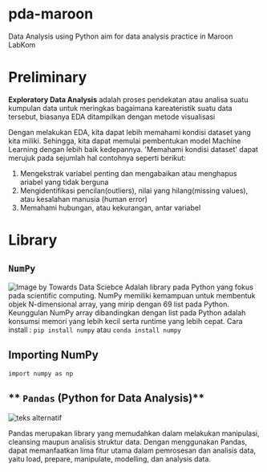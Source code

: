# pda-maroon
Data Analysis using Python aim for data analysis practice in Maroon LabKom

# Preliminary
**Exploratory Data Analysis** adalah proses pendekatan atau analisa suatu kumpulan data untuk meringkas bagaimana kareateristik suatu data tersebut, biasanya EDA ditampilkan dengan metode visualisasi

Dengan melakukan EDA, kita dapat lebih memahami kondisi dataset yang kita miliki. Sehingga, kita dapat memulai pembentukan model Machine Learning dengan lebih baik kedepannya. 'Memahami kondisi dataset' dapat merujuk pada sejumlah hal contohnya seperti berikut:

1. Mengekstrak variabel penting dan mengabaikan atau menghapus ariabel yang tidak berguna
2. Mengidentifikasi pencilan(outliers), nilai yang hilang(missing values), atau kesalahan manusia (human error)
3. Memahami hubungan, atau kekurangan, antar variabel

# Library
## ``NumPy``
![Image by Towards Data Sciebce](https://www.google.com/url?sa=i&url=https%3A%2F%2Ftowardsdatascience.com%2Fhow-to-create-numpy-arrays-from-scratch-3e0341f9ffea&psig=AOvVaw0feka8GGV-F6kA-1C-tKEk&ust=1617184561222000&source=images&cd=vfe&ved=0CAIQjRxqFwoTCNDg943g1-8CFQAAAAAdAAAAABAD)
Adalah library pada Python yang fokus pada scientific computing. NumPy memiliki kemampuan untuk membentuk objek N-dimensional array, yang mirip dengan 69 list pada Python. Keunggulan NumPy array dibandingkan dengan list pada Python adalah konsumsi memori yang lebih kecil serta runtime yang lebih cepat. Cara install :
`pip install numpy` atau
`conda install numpy`

## **Importing NumPy**
`import numpy as np`

## ** `Pandas` (Python for Data Analysis)**
![teks alternatif](https://upload.wikimedia.org/wikipedia/commons/thumb/e/ed/Pandas_logo.svg/1200px-Pandas_logo.svg.png)

Pandas merupakan library yang memudahkan dalam melakukan manipulasi, cleansing
maupun analisis struktur data. Dengan menggunakan Pandas, dapat memanfaatkan lima fitur
utama dalam pemrosesan dan analisis data, yaitu load, prepare, manipulate, modelling, dan
analysis data.

